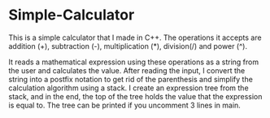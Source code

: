 # Simple-Calculator

This is a simple calculator that I made in C++.
The operations it accepts are addition (+), subtraction (-), multiplication (*), division(/) and power (^).

It reads a mathematical expression using these operations as a string from the user and calculates the value.
After reading the input, I convert the string into a postfix notation to get rid of the parenthesis and simplify the
calculation algorithm using a stack. I create an expression tree from the stack, and in the end, the top of the tree
holds the value that the expression is equal to. The tree can be printed if you uncomment 3 lines in main.